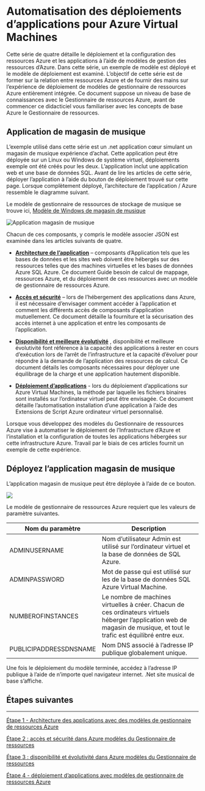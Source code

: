 <properties
   pageTitle="Azure Virtual Machine DotNet Core didacticiel 1 | Microsoft Azure"
   description="Didacticiel de DotNet Core Azure VM"
   services="virtual-machines-windows"
   documentationCenter="virtual-machines"
   authors="neilpeterson"
   manager="timlt"
   editor="tysonn"
   tags="azure-resource-manager"/>

<tags
   ms.service="virtual-machines-windows"
   ms.devlang="na"
   ms.topic="article"
   ms.tgt_pltfrm="vm-windows"
   ms.workload="infrastructure-services"
   ms.date="10/21/2016"
   ms.author="nepeters"/>

# <a name="automating-application-deployments-to-azure-virtual-machines"></a>Automatisation des déploiements d’applications pour Azure Virtual Machines

Cette série de quatre détaille le déploiement et la configuration des ressources Azure et les applications à l’aide de modèles de gestion des ressources d’Azure. Dans cette série, un exemple de modèle est déployé et le modèle de déploiement est examiné. L’objectif de cette série est de former sur la relation entre ressources Azure et de fournir des mains sur l’expérience de déploiement de modèles de gestionnaire de ressources Azure entièrement intégrée. Ce document suppose un niveau de base de connaissances avec le Gestionnaire de ressources Azure, avant de commencer ce didacticiel vous familiariser avec les concepts de base Azure le Gestionnaire de ressources.

## <a name="music-store-application"></a>Application de magasin de musique

L’exemple utilisé dans cette série est un .net application cœur simulant un magasin de musique expérience d’achat. Cette application peut être déployée sur un Linux ou Windows de système virtuel, déploiements exemple ont été créés pour les deux. L’application inclut une application web et une base de données SQL. Avant de lire les articles de cette série, déployer l’application à l’aide du bouton de déploiement trouvé sur cette page. Lorsque complètement déployé, l’architecture de l’application / Azure ressemble le diagramme suivant. 

Le modèle de gestionnaire de ressources de stockage de musique se trouve ici, [Modèle de Windows de magasin de musique](https://github.com/Microsoft/dotnet-core-sample-templates/tree/master/dotnet-core-music-windows)

![Application magasin de musique](./media/virtual-machines-windows-dotnet-core/music-store.png)

Chacun de ces composants, y compris le modèle associer JSON est examinée dans les articles suivants de quatre.

- [**Architecture de l’application**](./virtual-machines-windows-dotnet-core-2-architecture.md) – composants d’Application tels que les bases de données et les sites web doivent être hébergés sur des ressources telles que des machines virtuelles et les bases de données Azure SQL Azure. Ce document Guide besoin de calcul de mappage, ressources Azure, et du déploiement de ces ressources avec un modèle de gestionnaire de ressources Azure. 

- [**Accès et sécurité**](./virtual-machines-windows-dotnet-core-3-access-security.md) – lors de l’hébergement des applications dans Azure, il est nécessaire d’envisager comment accéder à l’application et comment les différents accès de composants d’application mutuellement. Ce document détaille la fourniture et la sécurisation des accès internet à une application et entre les composants de l’application.

- [**Disponibilité et meilleure évolutivité**](./virtual-machines-windows-dotnet-core-4-availability-scale.md) , disponibilité et meilleure évolutivité font référence à la capacité des applications à rester en cours d’exécution lors de l’arrêt de l’infrastructure et la capacité d’évoluer pour répondre à la demande de l’application des ressources de calcul. Ce document détails les composants nécessaires pour déployer une équilibrage de la charge et une application hautement disponible.

- [**Déploiement d’applications**](./virtual-machines-windows-dotnet-core-5-app-deployment.md) - lors du déploiement d’applications sur Azure Virtual Machines, la méthode par laquelle les fichiers binaires sont installés sur l’ordinateur virtuel peut être envisagée. Ce document détaille l’automatisation installation d’une application à l’aide des Extensions de Script Azure ordinateur virtuel personnalisé.

Lorsque vous développez des modèles du Gestionnaire de ressources Azure vise à automatiser le déploiement de l’Infrastructure d’Azure et l’installation et la configuration de toutes les applications hébergées sur cette infrastructure Azure. Travail par le biais de ces articles fournit un exemple de cette expérience.

## <a name="deploy-the-music-store-application"></a>Déployez l’application magasin de musique

L’application magasin de musique peut être déployée à l’aide de ce bouton.

<a href="https://portal.azure.com/#create/Microsoft.Template/uri/https%3A%2F%2Fraw.githubusercontent.com%2FMicrosoft%2Fdotnet-core-sample-templates%2Fmaster%2Fdotnet-core-music-windows%2Fazuredeploy.json" target="_blank">
    <img src="http://azuredeploy.net/deploybutton.png"/>
</a>

Le modèle de gestionnaire de ressources Azure requiert que les valeurs de paramètre suivantes.

|Nom du paramètre |Description   |
|---|---|
|ADMINUSERNAME   | Nom d’utilisateur Admin est utilisé sur l’ordinateur virtuel et la base de données de SQL Azure.  |
|ADMINPASSWORD | Mot de passe qui est utilisé sur les de la base de données SQL Azure Virtual Machine.  |
|NUMBEROFINSTANCES | Le nombre de machines virtuelles à créer. Chacun de ces ordinateurs virtuels héberger l’application web de magasin de musique, et tout le trafic est équilibré entre eux. |
|PUBLICIPADDRESSDNSNAME | Nom DNS associé à l’adresse IP publique globalement unique. |

Une fois le déploiement du modèle terminée, accédez à l’adresse IP publique à l’aide de n’importe quel navigateur internet. .Net site musical de base s’affiche.

## <a name="next-steps"></a>Étapes suivantes

<hr>

[Étape 1 - Architecture des applications avec des modèles de gestionnaire de ressources Azure](./virtual-machines-windows-dotnet-core-2-architecture.md)

[Étape 2 : accès et sécurité dans Azure modèles du Gestionnaire de ressources](./virtual-machines-windows-dotnet-core-3-access-security.md)

[Étape 3 : disponibilité et évolutivité dans Azure modèles du Gestionnaire de ressources](./virtual-machines-windows-dotnet-core-4-availability-scale.md)

[Étape 4 - déploiement d’applications avec modèles de gestionnaire de ressources Azure](./virtual-machines-windows-dotnet-core-5-app-deployment.md)


